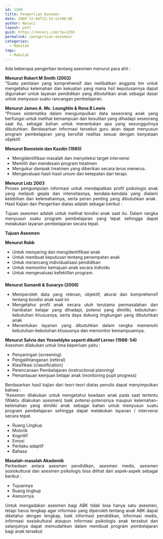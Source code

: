 ```yaml
---
id: 1260
title: Pengertian Asesmen
date: 2009-12-04T22:14:13+00:00
author: Nesaci
layout: post
guid: https://nesaci.com/?p=1260
permalink: /pengertian-asesmen/
categories:
  - Makalah
tags:
  - Makalah
---
```

<p style="text-align: justify;">
  Ada beberapa pengertian tentang asesmen menurut para ahli :
</p>

<p style="text-align: justify;">
  <strong>Menurut Robert M Smith (2002)</strong><br /> “Suatu penilaian yang komprehensif dan melibatkan anggota tim untuk mengetahui kelemahan dan kekuatan yang mana hsil keputusannya dapat digunakan untuk layanan pendidikan yang dibutuhkan anak sebagai dasar untuk menyusun suatu rancangan pembelajaran.
</p>

<p style="text-align: justify;">
  <strong>Menurut James A. Mc. Lounghlin & Rena B Lewis</strong><br /> “Proses sistematika dalam mengumpulkan data seseorang anak yang berfungsi untuk melihat kemampuan dan kesulitan yang dihadapi seseorang saat itu, sebagai bahan untuk menentukan apa yang sesungguhnya dibutuhkan. Berdasarkan informasi tersebut guru akan dapat menyusun program pembelajaran yang bersifat realitas sesuai dengan kenyataan objektif.
</p>

<p style="text-align: justify;">
  <strong>Menurut Bomstein dan Kazdin (1985)</strong>
</p>

<ul style="text-align: justify;">
  <li>
    Mengidentifikasi masalah dan menyeleksi target intervensi
  </li>
  <li>
    Memilih dan mendesain program treatmen
  </li>
  <li>
    Mengukur dampak treatmen yang diberikan secara terus menerus.
  </li>
  <li>
    Mengevaluasi hasil-hasil umum dan ketepatan dari terapi.
  </li>
</ul>

<p style="text-align: justify;">
  <strong>Menurut Lidz 2003</strong><br /> Proses pengumpulan informasi untuk mendapatkan profil psikologis anak yang meliputi gejala dan intensitasnya, kendala-kendala yang dialami kelebihan dan kelemahannya, serta peran penting yang dibutuhkan anak.  Hasil Kajian dari Pengertian diatas adalah sebagai berikut :
</p>

<p style="text-align: justify;">
  Tujuan asesmen adalah untuk melihat kondisi anak saat itu. Dalam rangka menyusun suatu program pembelajaran yang tepat sehingga dapat melakukan layanan pembelajaran secara tepat.
</p>

<p style="text-align: justify;">
  <strong>Tujuan Asesmen</strong>
</p>

<p style="text-align: justify;">
  <strong>Menurut Robb</strong>
</p>

<ul style="text-align: justify;">
  <li>
    Untuk menyaring dan mengidentifikasi anak
  </li>
  <li>
    Untuk membuat keputusan tentang penempatan anak
  </li>
  <li>
    Untuk merancang individualisasi pendidikan
  </li>
  <li>
    Untuk memonitor kemajuan anak secara individu
  </li>
  <li>
    Untuk mengevaluasi kefektifan program.
  </li>
</ul>

<h3 style="text-align: center;">
</h3>

<p style="text-align: justify;">
  <strong>Menurut Sumardi & Sunaryo (2006)</strong>
</p>

<ul style="text-align: justify;">
  <li>
    Memperoleh data yang relevan, objektif, akurat dan komprehensif tentang kondisi anak saat ini
  </li>
  <li>
    Mengetahui profil anak secara utuh terutama permasalahan dan hambatan belajar yang dihadapi, potensi yang dimiliki, kebutuhan-kebutuhan khususnya, serta daya dukung lingkungan yang dibutuhkan anak
  </li>
  <li>
    Menentukan layanan yang dibutuhkan dalam rangka memenuhi kebutuhan-kebutuhan khususnya dan memonitor kemampuannya.
  </li>
</ul>

<p style="text-align: justify;">
  <strong>Menurut Salvia dan Yesseldyke seperti dikutif Lerner (1988: 54)</strong><br /> Asesmen dilakukan untuk lima keperluan yaitu :
</p>

<ul style="text-align: justify;">
  <li>
    Penyaringan (screening)
  </li>
  <li>
    Pengalihtanganan (referal)
  </li>
  <li>
    Klasifikasi (classification)
  </li>
  <li>
    Perencanaan Pembelajaran (instructional planning)
  </li>
  <li>
    Pemantauan kemjuan belajar anak (monitoring pupil progress)
  </li>
</ul>

<p style="text-align: justify;">
  Berdasarkan hasil kajian dari teori-teori diatas penulis dapat menyimpulkan bahwa :<br /> “Asesmen dilakukan untuk mengetahui keadaan anak pada saat tertentu (Waktu dilakukan asesmen) baik potensi-potensinya maupun kelemahan-kelemahan yang dimiliki anak sebagai bahan untuk menyusun suatu program pembelajaran sehingga dapat melakukan layanan / intervensi secara tepat.
</p>

<ul style="text-align: justify;">
  <li>
    Ruang Lingkup
  </li>
  <li>
    Motorik
  </li>
  <li>
    Kognitif
  </li>
  <li>
    Emosi
  </li>
  <li>
    Perilaku adaptif
  </li>
  <li>
    Bahasa
  </li>
</ul>

<p style="text-align: justify;">
  <strong>Masalah-masalah Akademik</strong><br /> Perbedaan antara asesmen pendidikan, asesmen medis, asesmen sosiokultural dan asesmen psikologis bisa dilihat dari aspek-aspek sebagai berikut :
</p>

<ul style="text-align: justify;">
  <li>
    Tujuannya
  </li>
  <li>
    Ruang lingkup
  </li>
  <li>
    Asesornya.
  </li>
</ul>

<p style="text-align: justify;">
  Untuk mengadakan asesmen bagi ABK tidak bisa hanya satu asesmen, tetapi harus lengkap agar informasi yang diperoleh tentang anak ABK dapat diketahui dengan lengkap, baik informasi pendidikan, informasi medis, informasi sosiokultural ataupun informasi psikologis anak tersebut dan selanjutnya dapat memudahkan dalam membuat program pembelajaran bagi anak tersebut
</p>